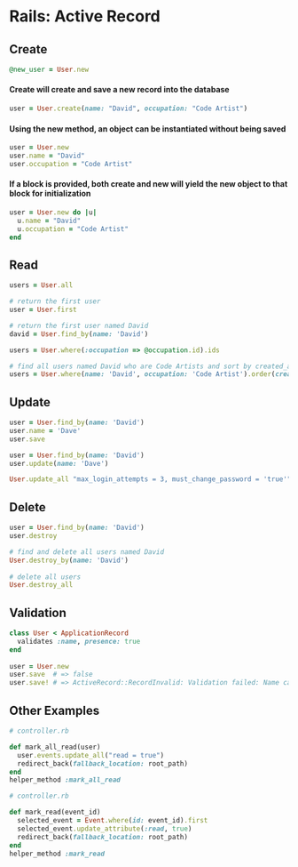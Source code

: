 # Rails: Active Record

## Create

```ruby
@new_user = User.new
```

#### Create will create and save a new record into the database
```ruby
user = User.create(name: "David", occupation: "Code Artist")
```

#### Using the new method, an object can be instantiated without being saved
```ruby
user = User.new
user.name = "David"
user.occupation = "Code Artist"
```

#### If a block is provided, both create and new will yield the new object to that block for initialization
```ruby
user = User.new do |u|
  u.name = "David"
  u.occupation = "Code Artist"
end
```

## Read

```ruby
users = User.all
```

```ruby
# return the first user
user = User.first
```

```ruby
# return the first user named David
david = User.find_by(name: 'David')
```

```ruby
users = User.where(:occupation => @occupation.id).ids
```

```ruby
# find all users named David who are Code Artists and sort by created_at in reverse chronological order
users = User.where(name: 'David', occupation: 'Code Artist').order(created_at: :desc)
```


## Update

```ruby
user = User.find_by(name: 'David')
user.name = 'Dave'
user.save
```

```ruby
user = User.find_by(name: 'David')
user.update(name: 'Dave')
```

```ruby
User.update_all "max_login_attempts = 3, must_change_password = 'true'"
```

## Delete

```ruby
user = User.find_by(name: 'David')
user.destroy
```

```ruby
# find and delete all users named David
User.destroy_by(name: 'David')
 
# delete all users
User.destroy_all
```

## Validation

```ruby
class User < ApplicationRecord
  validates :name, presence: true
end
 
user = User.new
user.save  # => false
user.save! # => ActiveRecord::RecordInvalid: Validation failed: Name can't be blank
```

## Other Examples

```ruby
# controller.rb

def mark_all_read(user)
  user.events.update_all("read = true")
  redirect_back(fallback_location: root_path)
end
helper_method :mark_all_read
```

```ruby
# controller.rb

def mark_read(event_id)
  selected_event = Event.where(id: event_id).first
  selected_event.update_attribute(:read, true)
  redirect_back(fallback_location: root_path)
end
helper_method :mark_read
```
